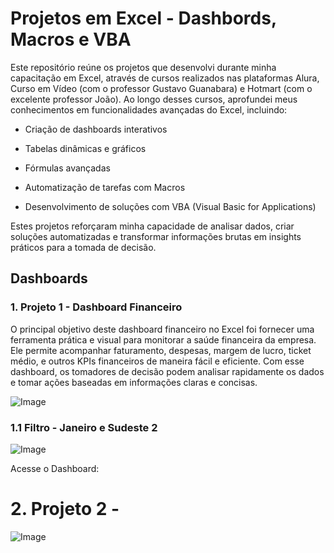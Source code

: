 # Projetos em Excel - Dashbords, Macros e VBA

Este repositório reúne os projetos que desenvolvi durante minha capacitação em Excel, através de cursos realizados nas plataformas Alura, Curso em Vídeo (com o professor Gustavo Guanabara) e Hotmart (com o excelente professor João). Ao longo desses cursos, aprofundei meus conhecimentos em funcionalidades avançadas do Excel, incluindo:

- Criação de dashboards interativos

- Tabelas dinâmicas e gráficos

- Fórmulas avançadas

- Automatização de tarefas com Macros

- Desenvolvimento de soluções com VBA (Visual Basic for Applications)

Estes projetos reforçaram minha capacidade de analisar dados, criar soluções automatizadas e transformar informações brutas em insights práticos para a tomada de decisão.

## Dashboards
### 1. Projeto 1 - Dashboard Financeiro

O principal objetivo deste dashboard financeiro no Excel foi fornecer uma ferramenta prática e visual para monitorar a saúde financeira da empresa. Ele permite acompanhar faturamento, despesas, margem de lucro, ticket médio, e outros KPIs financeiros de maneira fácil e eficiente. Com esse dashboard, os tomadores de decisão podem analisar rapidamente os dados e tomar ações baseadas em informações claras e concisas.

![Image](https://github.com/user-attachments/assets/e67bdb98-3add-45a4-b401-e366e8f44bfe)
### 1.1 Filtro - Janeiro e Sudeste 2
![Image](https://github.com/user-attachments/assets/083e4ce0-ccc5-4e45-8d37-ce2d5e8727b6)

Acesse o Dashboard: 

# 2. Projeto 2 -

![Image](https://github.com/user-attachments/assets/5b22d4b1-b9b4-4413-99fd-5737c8af508e)
